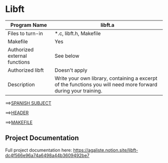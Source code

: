 # Libft
|    Program Name    |              libft.a           |
|--------|----------------------------------------------|
|   Files to turn-in     |  *.c, libft.h, Makefile  |
|    Makefile    | Yes |
|    Authorized external functions    | See below |
|    Authorized libft    | Doesn't apply |
| Description | Write your own library, containing a excerpt of the functions you will need more forward during your training. |

==>[SPANISH SUBJECT](https://github.com/somedevv/42-Cursus/blob/master/C/libft/es.subject.pdf)

==>[HEADER](https://github.com/somedevv/42-Cursus/blob/master/C/libft/libft.h)

==>[MAKEFILE](https://github.com/somedevv/42-Cursus/blob/master/C/libft/Makefile)

## Project Documentation
Full project documentation here: https://agaliste.notion.site/libft-dc4f566e96a74a6498a44b3609492be7
